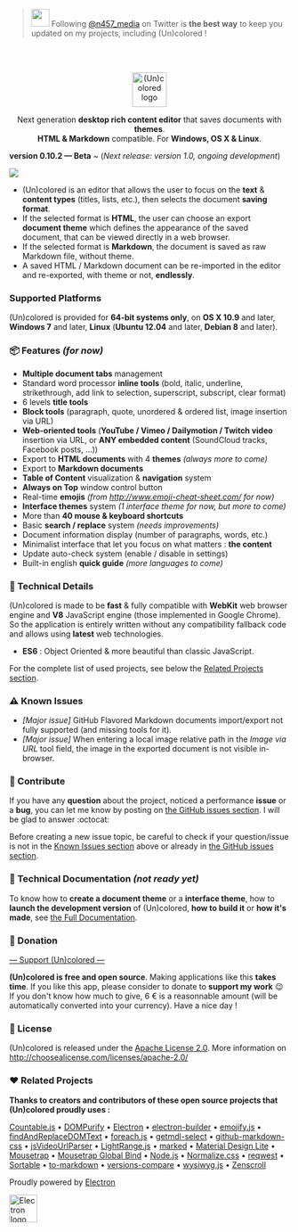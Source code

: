 > [<img src="https://upload.wikimedia.org/wikipedia/fr/c/c8/Twitter_Bird.svg" width="32">](https://twitter.com/n457_media) Following [@n457_media](https://twitter.com/n457_media) on Twitter is **the best way** to keep you updated on my projects, including (Un)colored !

<br><br>

<p align="center">
  <img alt="(Un)colored logo" height="62" src="./project/docs/assets/uncolored-logo.png">
</p>

<p align="center">
  Next generation <strong>desktop rich content editor</strong> that saves documents with <strong>themes</strong>.<br>
  <strong>HTML & Markdown</strong> compatible. For <strong>Windows, OS X & Linux</strong>.
</p>

**version 0.10.2 — Beta** ~ (*Next release: version 1.0, ongoing development*)

![](./project/docs/assets/uncolored-large-screenshot-win.png)


- (Un)colored is an editor that allows the user to focus on the **text** & **content types** (titles, lists, etc.), then selects the document **saving format**.
- If the selected format is **HTML**, the user can choose an export **document theme** which defines the appearance of the saved document, that can be viewed directly in a web browser.
- If the selected format is **Markdown**, the document is saved as raw Markdown file, without theme.
- A saved HTML / Markdown document can be re-imported in the editor and re-exported, with theme or not, **endlessly**.


### Supported Platforms
(Un)colored is provided for **64-bit systems only**, on **OS X 10.9** and later, **Windows 7** and later, **Linux** (**Ubuntu 12.04** and later, **Debian 8** and later).


### :package: Features *(for now)*
- **Multiple document tabs** management
- Standard word processor **inline tools** (bold, italic, underline, strikethrough, add link to selection, superscript, subscript, clear format)
- 6 levels **title tools**
- **Block tools** (paragraph, quote, unordered & ordered list, image insertion via URL)
- **Web-oriented tools** (**YouTube / Vimeo / Dailymotion / Twitch video** insertion via URL, or **ANY embedded content** (SoundCloud tracks, Facebook posts, ...))
- Export to **HTML documents** with 4 **themes** *(always more to come)*
- Export to **Markdown documents**
- **Table of Content** visualization & **navigation** system
- **Always on Top** window control button
- Real-time **emojis** *(from http://www.emoji-cheat-sheet.com/ for now)*
- **Interface themes** system *(1 interface theme for now, but more to come)*
- More than **40 mouse & keyboard shortcuts**
- Basic **search / replace** system *(needs improvements)*
- Document information display (number of paragraphs, words, etc.)
- Minimalist interface that let you focus on what matters : **the content**
- Update auto-check system (enable / disable in settings)
- Built-in english **quick guide** *(more languages to come)*


### :nut_and_bolt: Technical Details
(Un)colored is made to be **fast** & fully compatible with **WebKit** web browser engine and **V8** JavaScript engine (those implemented in Google Chrome). So the application is entirely written without any compatibility fallback code and allows using **latest** web technologies.

- **ES6** : Object Oriented & more beautiful than classic JavaScript.

For the complete list of used projects, see below the [Related Projects section](#related-projects).


### :warning: Known Issues
- *[Major issue]* GitHub Flavored Markdown documents import/export not fully supported (and missing tools for it).
- *[Major issue]* When entering a local image relative path in the *Image via URL* tool field, the image in the exported document is not visible in-browser.


### :busts_in_silhouette: Contribute
If you have any **question** about the project, noticed a performance **issue** or a **bug**, you can let me know by posting on [the GitHub issues section](https://github.com/n457/Uncolored/issues?utf8=%E2%9C%93&q=). I will be glad to answer :octocat:

Before creating a new issue topic, be careful to check if your question/issue is not in the [Known Issues section](#known-issues) above or already in [the GitHub issues section](https://github.com/n457/Uncolored/issues?utf8=%E2%9C%93&q=).


### :wrench: Technical Documentation *(not ready yet)*
To know how to **create a document theme** or a **interface theme**, how to **launch the development version** of (Un)colored, **how to build it** or **how it's made**, see [the Full Documentation](./project/docs/README.md).


### :gift: Donation
[— Support (Un)colored —](https://www.paypal.com/cgi-bin/webscr?cmd=_donations&business=n457%2econtact%40gmail%2ecom&lc=FR&item_name=n457%20%2f%20Bertrand%20Vignaud%2dLerouge&currency_code=EUR&bn=PP%2dDonationsBF%3abtn_donateCC_LG%2egif%3aNonHosted)

**(Un)colored is free and open source**. Making applications like this **takes time**. If you like this app, please consider to donate to **support my work** :wink:
If you don't know how much to give, 6 € is a reasonnable amount (will be automatically converted into your currency). Have a nice day !


### :page_facing_up: License
(Un)colored is released under the [Apache License 2.0](LICENSE). More information on http://choosealicense.com/licenses/apache-2.0/


### :heart: Related Projects
**Thanks to creators and contributors of these open source projects that (Un)colored proudly uses :**

[Countable.js](https://sacha.me/Countable/) •
[DOMPurify](https://cure53.de/purify) •
[Electron](http://electron.atom.io/) •
[electron-builder](https://github.com/electron-userland/electron-builder) •
[emojify.js](http://hassankhan.me/emojify.js/) •
[findAndReplaceDOMText](https://github.com/padolsey/findAndReplaceDOMText) •
[foreach.js](https://github.com/toddmotto/foreach) •
[getmdl-select](http://creativeit.github.io/getmdl-select/) •
[github-markdown-css](https://sindresorhus.com/github-markdown-css/) •
[jsVideoUrlParser](https://github.com/Zod-/jsVideoUrlParser) •
[LightRange.js](http://n457.github.io/LightRange.js/) •
[marked](https://github.com/chjj/marked) •
[Material Design Lite](https://getmdl.io/) •
[Mousetrap](https://craig.is/killing/mice) •
[Mousetrap Global Bind](https://github.com/ccampbell/mousetrap/tree/master/plugins/global-bind) •
[Node.js](https://nodejs.org) •
[Normalize.css](http://necolas.github.io/normalize.css/) •
[reqwest](https://github.com/ded/reqwest) •
[Sortable](http://rubaxa.github.io/Sortable/) •
[to-markdown](http://domchristie.github.io/to-markdown/) •
[versions-compare](https://gist.github.com/alexey-bass/1115557) •
[wysiwyg.js](http://wysiwygjs.github.io/) •
[Zenscroll](https://zengabor.github.io/zenscroll/)


Proudly powered by [Electron](http://electron.atom.io/)

[<img alt="Electron logo" height="50" src="http://electron.atom.io/images/electron-logo.svg">](http://electron.atom.io/)
